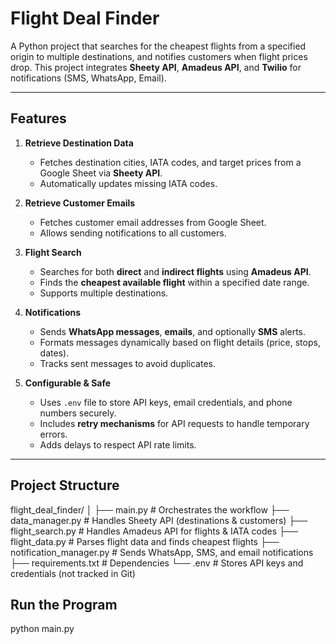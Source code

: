 # Flight Deal Finder

A Python project that searches for the cheapest flights from a specified origin to multiple destinations, and notifies customers when flight prices drop. This project integrates **Sheety API**, **Amadeus API**, and **Twilio** for notifications (SMS, WhatsApp, Email).

---

## Features

1. **Retrieve Destination Data**  
   - Fetches destination cities, IATA codes, and target prices from a Google Sheet via **Sheety API**.  
   - Automatically updates missing IATA codes.

2. **Retrieve Customer Emails**  
   - Fetches customer email addresses from Google Sheet.  
   - Allows sending notifications to all customers.

3. **Flight Search**  
   - Searches for both **direct** and **indirect flights** using **Amadeus API**.  
   - Finds the **cheapest available flight** within a specified date range.  
   - Supports multiple destinations.

4. **Notifications**  
   - Sends **WhatsApp messages**, **emails**, and optionally **SMS** alerts.  
   - Formats messages dynamically based on flight details (price, stops, dates).  
   - Tracks sent messages to avoid duplicates.

5. **Configurable & Safe**  
   - Uses `.env` file to store API keys, email credentials, and phone numbers securely.  
   - Includes **retry mechanisms** for API requests to handle temporary errors.  
   - Adds delays to respect API rate limits.

---

## Project Structure
flight_deal_finder/
│
├── main.py                 # Orchestrates the workflow
├── data_manager.py         # Handles Sheety API (destinations & customers)
├── flight_search.py        # Handles Amadeus API for flights & IATA codes
├── flight_data.py          # Parses flight data and finds cheapest flights
├── notification_manager.py # Sends WhatsApp, SMS, and email notifications
├── requirements.txt        # Dependencies
└── .env                    # Stores API keys and credentials (not tracked in Git)

## Run the Program
python main.py

## 